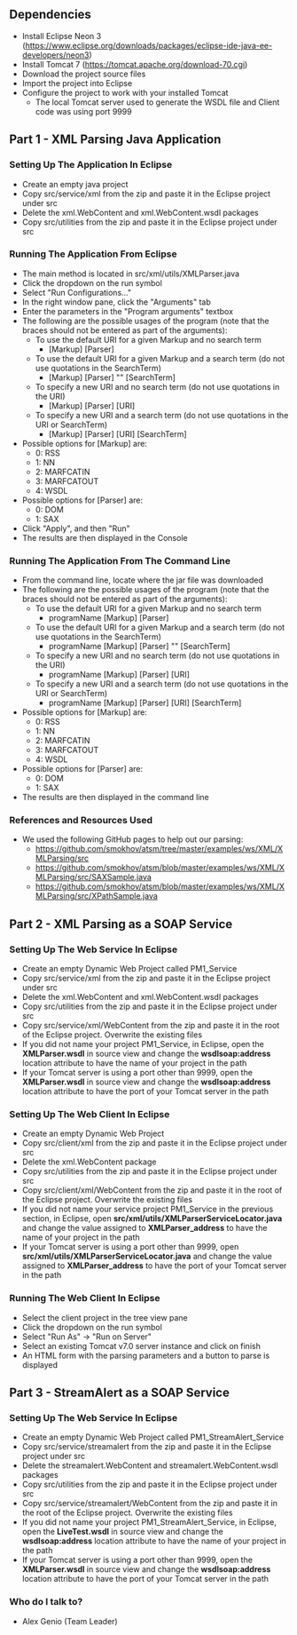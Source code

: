 ## Dependencies

* Install Eclipse Neon 3 (https://www.eclipse.org/downloads/packages/eclipse-ide-java-ee-developers/neon3)
* Install Tomcat 7 (https://tomcat.apache.org/download-70.cgi)
* Download the project source files
* Import the project into Eclipse
* Configure the project to work with your installed Tomcat
	+ The local Tomcat server used to generate the WSDL file and Client code was using port 9999

## Part 1 - XML Parsing Java Application 

### Setting Up The Application In Eclipse ###

* Create an empty java project
* Copy src/service/xml from the zip and paste it in the Eclipse project under src
* Delete the xml.WebContent and xml.WebContent.wsdl packages
* Copy src/utilities from the zip and paste it in the Eclipse project under src

### Running The Application From Eclipse ###

* The main method is located in src/xml/utils/XMLParser.java
* Click the dropdown on the run symbol
* Select "Run Configurations..."
* In the right window pane, click the "Arguments" tab
* Enter the parameters in the "Program arguments" textbox
* The following are the possible usages of the program (note that the braces should not be entered as part of the arguments):
	+ To use the default URI for a given Markup and no search term
		- [Markup] [Parser]
	+ To use the default URI for a given Markup and a search term (do not use quotations in the SearchTerm)
		- [Markup] [Parser] "" [SearchTerm]
	+ To specify a new URI and no search term (do not use quotations in the URI)
		- [Markup] [Parser] [URI]
	+ To specify a new URI and a search term (do not use quotations in the URI or SearchTerm)
		- [Markup] [Parser] [URI] [SearchTerm]
* Possible options for [Markup] are:
	+ 0: RSS
	+ 1: NN
	+ 2: MARFCATIN
	+ 3: MARFCATOUT
	+ 4: WSDL
* Possible options for [Parser] are:
	+ 0: DOM
	+ 1: SAX
* Click "Apply", and then "Run"
* The results are then displayed in the Console

### Running The Application From The Command Line ###

* From the command line, locate where the jar file was downloaded
* The following are the possible usages of the program (note that the braces should not be entered as part of the arguments):
	+ To use the default URI for a given Markup and no search term
		- programName [Markup] [Parser]
	+ To use the default URI for a given Markup and a search term (do not use quotations in the SearchTerm)
		- programName [Markup] [Parser] "" [SearchTerm]
	+ To specify a new URI and no search term (do not use quotations in the URI)
		- programName [Markup] [Parser] [URI]
	+ To specify a new URI and a search term (do not use quotations in the URI or SearchTerm)
		- programName [Markup] [Parser] [URI] [SearchTerm]
* Possible options for [Markup] are:
	+ 0: RSS
	+ 1: NN
	+ 2: MARFCATIN
	+ 3: MARFCATOUT
	+ 4: WSDL
* Possible options for [Parser] are:
	+ 0: DOM
	+ 1: SAX
* The results are then displayed in the command line

### References and Resources Used ###

* We used the following GitHub pages to help out our parsing:
	+ https://github.com/smokhov/atsm/tree/master/examples/ws/XML/XMLParsing/src
	+ https://github.com/smokhov/atsm/blob/master/examples/ws/XML/XMLParsing/src/SAXSample.java
	+ https://github.com/smokhov/atsm/blob/master/examples/ws/XML/XMLParsing/src/XPathSample.java


## Part 2 - XML Parsing as a SOAP Service

### Setting Up The Web Service In Eclipse ###

* Create an empty Dynamic Web Project called PM1_Service
* Copy src/service/xml from the zip and paste it in the Eclipse project under src
* Delete the xml.WebContent and xml.WebContent.wsdl packages
* Copy src/utilities from the zip and paste it in the Eclipse project under src
* Copy src/service/xml/WebContent from the zip and paste it in the root of the Eclipse project. Overwrite the existing files
* If you did not name your project PM1_Service, in Eclipse, open the **XMLParser.wsdl** in source view and change the **wsdlsoap:address** location attribute to have the name of your project in the path
* If your Tomcat server is using a port other than 9999, open the **XMLParser.wsdl** in source view and change the **wsdlsoap:address** location attribute to have the port of your Tomcat server in the path

### Setting Up The Web Client In Eclipse ###

* Create an empty Dynamic Web Project
* Copy src/client/xml from the zip and paste it in the Eclipse project under src
* Delete the xml.WebContent package
* Copy src/utilities from the zip and paste it in the Eclipse project under src
* Copy src/client/xml/WebContent from the zip and paste it in the root of the Eclipse project. Overwrite the existing files
* If you did not name your service project PM1_Service in the previous section, in Eclipse, open **src/xml/utils/XMLParserServiceLocator.java** and change the value assigned to **XMLParser_address** to have the name of your project in the path
* If your Tomcat server is using a port other than 9999, open **src/xml/utils/XMLParserServiceLocator.java** and change the value assigned to **XMLParser_address** to have the port of your Tomcat server in the path

### Running The Web Client In Eclipse ###

* Select the client project in the tree view pane
* Click the dropdown on the run symbol
* Select "Run As" -> "Run on Server"
* Select an existing Tomcat v7.0 server instance and click on finish
* An HTML form with the parsing parameters and a button to parse is displayed

## Part 3 - StreamAlert as a SOAP Service

### Setting Up The Web Service In Eclipse ###

* Create an empty Dynamic Web Project called PM1_StreamAlert_Service
* Copy src/service/streamalert from the zip and paste it in the Eclipse project under src
* Delete the streamalert.WebContent and streamalert.WebContent.wsdl packages
* Copy src/utilities from the zip and paste it in the Eclipse project under src
* Copy src/service/streamalert/WebContent from the zip and paste it in the root of the Eclipse project. Overwrite the existing files
* If you did not name your project PM1_StreamAlert_Service, in Eclipse, open the **LiveTest.wsdl** in source view and change the **wsdlsoap:address** location attribute to have the name of your project in the path
* If your Tomcat server is using a port other than 9999, open the **XMLParser.wsdl** in source view and change the **wsdlsoap:address** location attribute to have the port of your Tomcat server in the path

### Who do I talk to? ###

* Alex Genio (Team Leader)